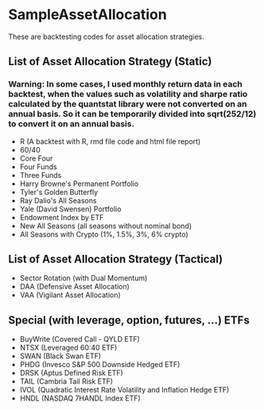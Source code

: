 # SampleAssetAllocation

These are backtesting codes for asset allocation strategies.

## List of Asset Allocation Strategy (Static)
### Warning: In some cases, I used monthly return data in each backtest, when the values such as volatility and sharpe ratio calculated by the quantstat library were not converted on an annual basis. So it can be temporarily divided into sqrt(252/12) to convert it on an annual basis.

- R (A backtest with R, rmd file code and html file report)
- 60/40
- Core Four
- Four Funds
- Three Funds
- Harry Browne's Permanent Portfolio
- Tyler's Golden Butterfly
- Ray Dalio's All Seasons
- Yale (David Swensen) Portfolio
- Endowment Index by ETF
- New All Seasons (all seasons without nominal bond)
- All Seasons with Crypto (1%, 1.5%, 3%, 6% crypto)

## List of Asset Allocation Strategy (Tactical)

- Sector Rotation (with Dual Momentum)
- DAA (Defensive Asset Allocation)
- VAA (Vigilant Asset Allocation)

## Special (with leverage, option, futures, ...) ETFs

- BuyWrite (Covered Call - QYLD ETF)
- NTSX (Leveraged 60:40 ETF)
- SWAN (Black Swan ETF)
- PHDG (Invesco S&P 500 Downside Hedged ETF)
- DRSK (Aptus Defined Risk ETF)
- TAIL (Cambria Tail Risk ETF)
- IVOL (Quadratic Interest Rate Volatility and Inflation Hedge ETF)
- HNDL (NASDAQ 7HANDL Index ETF)
